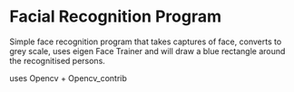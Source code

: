 
# Facial Recognition Program

Simple face recognition program that takes captures of face, converts to grey scale, uses eigen Face Trainer and will draw a blue rectangle around the recognitised persons.

uses Opencv + Opencv_contrib